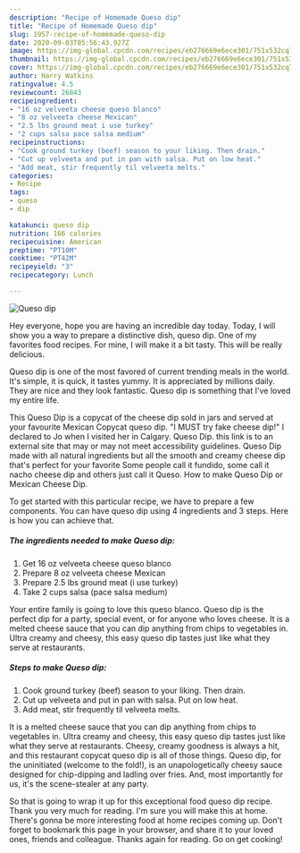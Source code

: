 ```yaml
---
description: "Recipe of Homemade Queso dip"
title: "Recipe of Homemade Queso dip"
slug: 1957-recipe-of-homemade-queso-dip
date: 2020-09-03T05:56:43.927Z
image: https://img-global.cpcdn.com/recipes/eb276669e6ece301/751x532cq70/queso-dip-recipe-main-photo.jpg
thumbnail: https://img-global.cpcdn.com/recipes/eb276669e6ece301/751x532cq70/queso-dip-recipe-main-photo.jpg
cover: https://img-global.cpcdn.com/recipes/eb276669e6ece301/751x532cq70/queso-dip-recipe-main-photo.jpg
author: Harry Watkins
ratingvalue: 4.5
reviewcount: 26843
recipeingredient:
- "16 oz velveeta cheese queso blanco"
- "8 oz velveeta cheese Mexican"
- "2.5 lbs ground meat i use turkey"
- "2 cups salsa pace salsa medium"
recipeinstructions:
- "Cook ground turkey (beef) season to your liking. Then drain."
- "Cut up velveeta and put in pan with salsa. Put on low heat."
- "Add meat, stir frequently til velveeta melts."
categories:
- Recipe
tags:
- queso
- dip

katakunci: queso dip 
nutrition: 166 calories
recipecuisine: American
preptime: "PT10M"
cooktime: "PT42M"
recipeyield: "3"
recipecategory: Lunch

---
```



![Queso dip](https://img-global.cpcdn.com/recipes/eb276669e6ece301/751x532cq70/queso-dip-recipe-main-photo.jpg)

Hey everyone, hope you are having an incredible day today. Today, I will show you a way to prepare a distinctive dish, queso dip. One of my favorites food recipes. For mine, I will make it a bit tasty. This will be really delicious.

Queso dip is one of the most favored of current trending meals in the world. It's simple, it is quick, it tastes yummy. It is appreciated by millions daily. They are nice and they look fantastic. Queso dip is something that I've loved my entire life.

This Queso Dip is a copycat of the cheese dip sold in jars and served at your favourite Mexican Copycat queso dip. &#34;I MUST try fake cheese dip!&#34; I declared to Jo when I visited her in Calgary. Queso Dip. this link is to an external site that may or may not meet accessibility guidelines. Queso Dip made with all natural ingredients but all the smooth and creamy cheese dip that&#39;s perfect for your favorite Some people call it fundido, some call it nacho cheese dip and others just call it Queso. How to make Queso Dip or Mexican Cheese Dip.


To get started with this particular recipe, we have to prepare a few components. You can have queso dip using 4 ingredients and 3 steps. Here is how you can achieve that.

<!--inarticleads1-->

##### The ingredients needed to make Queso dip:

1. Get 16 oz velveeta cheese queso blanco
1. Prepare 8 oz velveeta cheese Mexican
1. Prepare 2.5 lbs ground meat (i use turkey)
1. Take 2 cups salsa (pace salsa medium)


Your entire family is going to love this queso blanco. Queso dip is the perfect dip for a party, special event, or for anyone who loves cheese. It is a melted cheese sauce that you can dip anything from chips to vegetables in. Ultra creamy and cheesy, this easy queso dip tastes just like what they serve at restaurants. 

<!--inarticleads2-->

##### Steps to make Queso dip:

1. Cook ground turkey (beef) season to your liking. Then drain.
1. Cut up velveeta and put in pan with salsa. Put on low heat.
1. Add meat, stir frequently til velveeta melts.


It is a melted cheese sauce that you can dip anything from chips to vegetables in. Ultra creamy and cheesy, this easy queso dip tastes just like what they serve at restaurants. Cheesy, creamy goodness is always a hit, and this restaurant copycat queso dip is all of those things. Queso dip, for the uninitiated (welcome to the fold!), is an unapologetically cheesy sauce designed for chip-dipping and ladling over fries. And, most importantly for us, it&#39;s the scene-stealer at any party. 

So that is going to wrap it up for this exceptional food queso dip recipe. Thank you very much for reading. I'm sure you will make this at home. There's gonna be more interesting food at home recipes coming up. Don't forget to bookmark this page in your browser, and share it to your loved ones, friends and colleague. Thanks again for reading. Go on get cooking!
